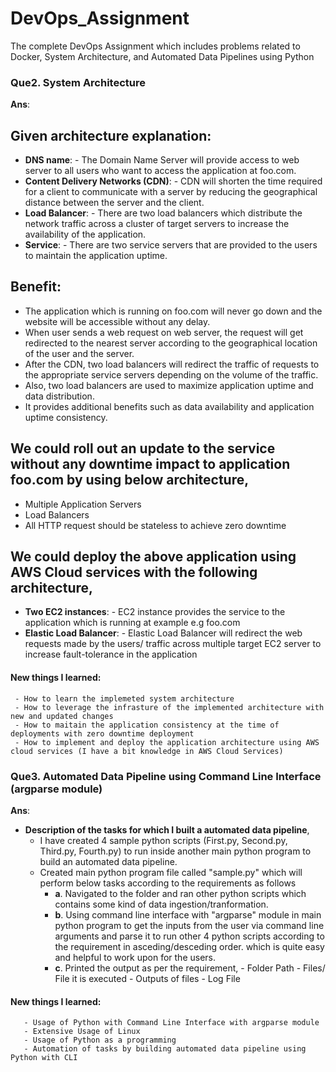 # DevOps_Assignment
The complete DevOps Assignment which includes problems related to Docker, System Architecture, and Automated Data Pipelines using Python

### Que2. System Architecture 
**Ans**: 
 
## Given architecture explanation:
-	**DNS name**: - The Domain Name Server will provide access to web server to all users who want to access the application at foo.com.
- **Content Delivery Networks (CDN)**: - CDN will shorten the time required for a client to communicate with a server by reducing the geographical distance between the server and the client.
-	**Load Balancer**: - There are two load balancers which distribute the network traffic across a cluster of target servers to increase the availability of the application.
-	**Service**: - There are two service servers that are provided to the users to maintain the application uptime.

## Benefit:
- The application which is running on foo.com will never go down and the website will be accessible without any delay.
- When user sends a web request on web server, the request will get redirected to the nearest server according to the geographical location of the user and the server.
- After the CDN, two load balancers will redirect the traffic of requests to the appropriate service servers depending on the volume of the traffic.
- Also, two load balancers are used to maximize application uptime and data distribution.
- It provides additional benefits such as data availability and application uptime consistency.

## We could roll out an update to the service without any downtime impact to application foo.com by using below architecture,
- Multiple Application Servers
- Load Balancers
- All HTTP request should be stateless to achieve zero downtime

## We could deploy the above application using AWS Cloud services with the following architecture,
- **Two EC2 instances**: - EC2 instance provides the service to the application which is running at example e.g foo.com
- **Elastic Load Balancer**: - Elastic Load Balancer will redirect the web requests made by the users/ traffic across multiple target EC2 server to increase fault-tolerance in the application

#### New things I learned:
     - How to learn the implemeted system architecture
     - How to leverage the infrasture of the implemented architecture with new and updated changes
     - How to maitain the application consistency at the time of deployments with zero downtime deployment
     - How to implement and deploy the application architecture using AWS cloud services (I have a bit knowledge in AWS Cloud Services) 

### Que3. Automated Data Pipeline using Command Line Interface (argparse module)
**Ans**:
- **Description of the tasks for which I built a automated data pipeline**,
  - I have created 4 sample python scripts (First.py, Second.py, Third.py, Fourth.py) to run inside another main python program to build an automated data     pipeline.
  - Created main python program file called "sample.py" which will perform below tasks according to the requirements as follows 
    - **a**.	Navigated to the folder and ran other python scripts which contains some kind of data ingestion/tranformation.
    - **b**.	Using command line interface with "argparse" module in main python program to get the inputs from the user via command line arguments and parse it to run other 4 python scripts according to the requirement in asceding/desceding order. which is quite easy and helpful to work upon for the users.
    - **c**.	Printed the output as per the requirement,
             - Folder Path
             - Files/ File it is executed
             - Outputs of files
             - Log File
  
 #### New things I learned:
       - Usage of Python with Command Line Interface with argparse module
       - Extensive Usage of Linux
       - Usage of Python as a programming
       - Automation of tasks by building automated data pipeline using Python with CLI
